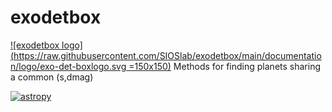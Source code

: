 # exodetbox
[![exodetbox logo](https://raw.githubusercontent.com/SIOSlab/exodetbox/main/documentation/logo/exo-det-boxlogo.svg =150x150)](http://raw.githubusercontent.com)
Methods for finding planets sharing a common (s,dmag)

[![astropy](http://img.shields.io/badge/powered%20by-AstroPy-orange.svg?style=flat)](http://www.astropy.org/)
